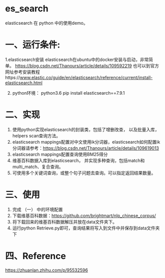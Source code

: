 # es_search
elasticsearch 在 python 中的使用demo。
# 一、运行条件:
1.elasticsearch安装
elasticsearch在ubuntu中的docker安装与启动，非常简单。
https://blog.csdn.net/Thanours/article/details/109592219
也可以到官方网址参考安装教程https://www.elastic.co/guide/en/elasticsearch/reference/current/install-elasticsearch.html

2. python环境：
python3.6
pip install elasticsearch==7.9.1

# 二、实现
1. 使用python实现elasticsearch的封装类，包括了增删改查， 以及批量入库， helpers scan查询方法。
2. elasticsearch mappings配置对中文使用ik分词器，elasticsearch如何配置ik分词器请参考：https://blog.csdn.net/Thanours/article/details/109619013
3. elasticsearch mappings配置查询使用BM25得分
4. 维基百科数据入库到elasticsearch， 并实现多种查询，包括match和multi_match、复合查询。
5. 可使用多个关键词查询，或整个句子问题去查询。可以指定返回结果数量。

# 三、使用
1. 完成 （一） 中的环境配置
2. 下载维基百科数据：https://github.com/brightmart/nlp_chinese_corpus/
3. 将下载回来的维基百科数据解压并放在data文件夹下。
4. 运行python Retrieve.py即可，查询结果将写入到文件中并保存到data文件夹下

# 四、Reference
https://zhuanlan.zhihu.com/p/95532596


